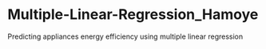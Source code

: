 # Multiple-Linear-Regression_Hamoye
Predicting appliances energy efficiency using multiple linear regression
